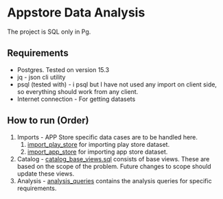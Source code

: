 # Appstore Data Analysis

The project is SQL only in Pg.

## Requirements

- Postgres. Tested on version 15.3
- jq - json cli utility
- psql (tested with) - i psql but I have not used any import on client side, so
  everything should work from any client.
- Internet connection - For getting datasets

## How to run (Order)

1. Imports - APP Store specific data cases are to be handled here.
    1. [import_play_store](./import_app_store.sql) for importing play store
       dataset.
    2. [import_app_store](./import_app_store.sql) for importing app store
       dataset.
2. Catalog - [catalog_base_views.sql](./catalog_base_views.sql) consists of base
   views. These are based on the scope of the problem.
   Future changes to scope should update these views.
3. Analysis - [analysis_queries](./analysis_queries.sql) contains the analysis
   queries for specific requirements.